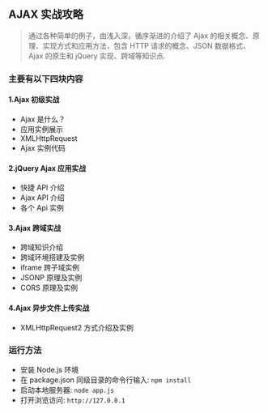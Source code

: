 ## AJAX 实战攻略

> 通过各种简单的例子，由浅入深，循序渐进的介绍了 Ajax 的相关概念、原理、实现方式和应用方法，包含 HTTP 请求的概念、JSON 数据格式、Ajax 的原生和 jQuery 实现、跨域等知识点.

### 主要有以下四块内容

#### 1.Ajax 初级实战
- Ajax 是什么？
- 应用实例展示
- XMLHttpRequest
- Ajax 实例代码

#### 2.jQuery Ajax 应用实战
- 快捷 API 介绍
- Ajax API 介绍
- 各个 Api 实例 

#### 3.Ajax 跨域实战
- 跨域知识介绍
- 跨域环境搭建及实例
- iframe 跨子域实例
- JSONP 原理及实例
- CORS 原理及实例 

#### 4.Ajax 异步文件上传实战
- XMLHttpRequest2 方式介绍及实例


### 运行方法
- 安装 Node.js 环境
- 在 package.json 同级目录的命令行输入: `npm install`
- 启动本地服务器: `node app.js`
- 打开浏览访问: `http://127.0.0.1` 
